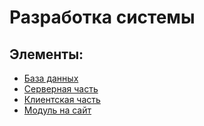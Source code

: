 # Разработка системы

## Элементы:

- [База данных](database)
- [Серверная часть](server)
- [Клиентская часть](module)
- [Модуль на сайт](web)
